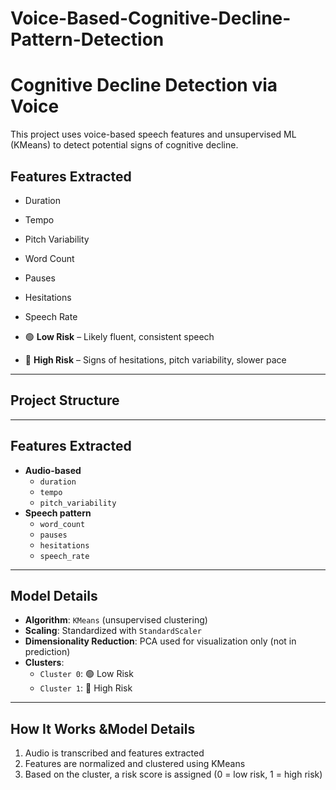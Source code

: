 # Voice-Based-Cognitive-Decline-Pattern-Detection

# Cognitive Decline Detection via Voice

This project uses voice-based speech features and unsupervised ML (KMeans) to detect potential signs of cognitive decline.

## Features Extracted
- Duration
- Tempo
- Pitch Variability
- Word Count
- Pauses
- Hesitations
- Speech Rate


- 🟢 **Low Risk** – Likely fluent, consistent speech
- 🔴 **High Risk** – Signs of hesitations, pitch variability, slower pace

---

## Project Structure

---

##  Features Extracted

- **Audio-based**
  - `duration`
  - `tempo`
  - `pitch_variability`
- **Speech pattern**
  - `word_count`
  - `pauses`
  - `hesitations`
  - `speech_rate`

---

##  Model Details

- **Algorithm**: `KMeans` (unsupervised clustering)
- **Scaling**: Standardized with `StandardScaler`
- **Dimensionality Reduction**: PCA used for visualization only (not in prediction)
- **Clusters**:
  - `Cluster 0`: 🟢 Low Risk
  - `Cluster 1`: 🔴 High Risk

---
## How It Works &Model Details
1. Audio is transcribed and features extracted
2. Features are normalized and clustered using KMeans
3. Based on the cluster, a risk score is assigned (0 = low risk, 1 = high risk)
